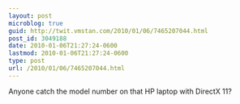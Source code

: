 ```yaml
---
layout: post
microblog: true
guid: http://twit.vmstan.com/2010/01/06/7465207044.html
post_id: 3049188
date: 2010-01-06T21:27:24-0600
lastmod: 2010-01-06T21:27:24-0600
type: post
url: /2010/01/06/7465207044.html
---
```

Anyone catch the model number on that HP laptop with DirectX 11?
